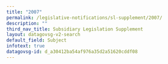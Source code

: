 ```yaml
---
title: "2007"
permalink: /legislative-notifications/sl-supplement/2007/
description: ""
third_nav_title: Subsidiary Legislation Supplement
layout: datagovsg-v2-search
default_field: Subject
infotext: true
datagovsg-id: d_a30412ba54af976a35d2a51620cddf08
---
```

